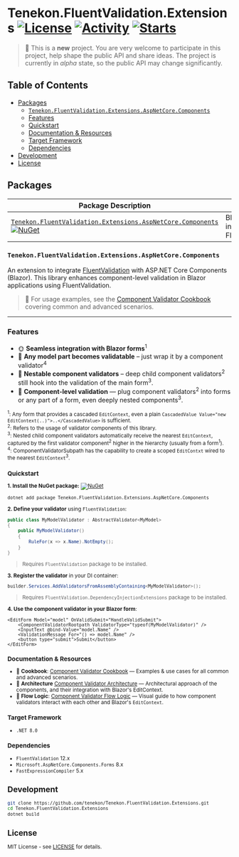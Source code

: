 <!-- omit from toc -->
# Tenekon.FluentValidation.Extensions [![License](https://img.shields.io/github/license/tenekon/Tenekon.FluentValidation.Extensions)](https://github.com/tenekon/Tenekon.FluentValidation.Extensions/blob/main/LICENSE) [![Activity](https://img.shields.io/github/last-commit/tenekon/Tenekon.FluentValidation.Extensions)](https://github.com/tenekon/Tenekon.FluentValidation.Extensions/commits/main/) [![Starts](https://img.shields.io/github/stars/tenekon/Tenekon.FluentValidation.Extensions)](https://github.com/tenekon/Tenekon.FluentValidation.Extensions/stargazers)

> :construction: This is a **new** project. You are very welcome to participate in this project, help shape the public API and share ideas. The project is currently in _alpha_ state, so the public API may change significantly.

<!-- omit from toc -->
## Table of Contents

- [Packages](#packages)
  - [`Tenekon.FluentValidation.Extensions.AspNetCore.Components`](#tenekonfluentvalidationextensionsaspnetcorecomponents)
  - [Features](#features)
  - [Quickstart](#quickstart)
  - [Documentation \& Resources](#documentation--resources)
  - [Target Framework](#target-framework)
  - [Dependencies](#dependencies)
- [Development](#development)
- [License](#license)

## Packages

| Package Description                                                                                                                                                                                                                                                                                                                                        |                                         |
| ---------------------------------------------------------------------------------------------------------------------------------------------------------------------------------------------------------------------------------------------------------------------------------------------------------------------------------------------------------- | --------------------------------------- |
| [`Tenekon.FluentValidation.Extensions.AspNetCore.Components`](https://www.nuget.org/packages/Tenekon.FluentValidation.Extensions.AspNetCore.Components)<br/>[![NuGet](https://img.shields.io/nuget/v/Tenekon.FluentValidation.Extensions.AspNetCore.Components)](https://www.nuget.org/packages/Tenekon.FluentValidation.Extensions.AspNetCore.Components) | Blazor integration for FluentValidation |

### `Tenekon.FluentValidation.Extensions.AspNetCore.Components`

An extension to integrate [FluentValidation](https://fluentvalidation.net/) with ASP.NET Core Components (Blazor). This
library enhances component-level validation in Blazor applications using FluentValidation.

> :open_book: For usage examples, see the [Component Validator Cookbook](src/Tenekon.FluentValidation.Extensions.AspNetCore.Components/COOKBOOK.md) covering common and advanced scenarios.

---

### Features

- :sun_with_face: **Seamless integration with Blazor forms**<sup>1</sup>
- :jigsaw: **Any model part becomes validatable** – just wrap it by a component validator<sup>4</sup>
- :jigsaw: **Nestable component validators** – deep child component validators<sup>2</sup> still hook into the validation of the main form<sup>3</sup>.
- :electric_plug: **Component-level validation** — plug component validators<sup>2</sup> into forms or any part of a form, even deeply nested components<sup>3</sup>.

<small><sup>1</sup>: Any form that provides a cascaded `EditContext`, even a plain `CascadedValue Value="new EditContext(..)">..</CascadedValue>` is sufficient.</small><br/>
<small><sup>2</sup>: Refers to the usage of validator components of this library.</small><br/>
<small><sup>3</sup>: Nested child component validators automatically receive the nearest `EditContext`, captured by the first validator component<sup>2</sup> higher in the hierarchy (usually from a form<sup>1</sup>).</small><br/>
<small><sup>4</sup>: ComponentValidatorSubpath has the capability to create a scoped `EditContxt` wired to the nearest `EditContext`<sup>3</sup>.

### Quickstart

**1\. Install the NuGet package:** [![NuGet](https://img.shields.io/nuget/v/Tenekon.FluentValidation.Extensions.AspNetCore.Components?label=Tenekon.FluentValidation.Extensions.AspNetCore.Components)](https://www.nuget.org/packages/Tenekon.FluentValidation.Extensions.AspNetCore.Components)

```bash
dotnet add package Tenekon.FluentValidation.Extensions.AspNetCore.Components
```

**2\. Define your validator** using `FluentValidation`:

```csharp
public class MyModelValidator : AbstractValidator<MyModel>
{
    public MyModelValidator()
    {
        RuleFor(x => x.Name).NotEmpty();
    }
}
```

> Requires `FluentValidation` package to be installed.

**3\. Register the validator** in your DI container:

```csharp
builder.Services.AddValidatorsFromAssemblyContaining<MyModelValidator>();
```

> Requires `FluentValidation.DependencyInjectionExtensions` package to be installed.

**4\. Use the component validator in your Blazor form**:

```razor
<EditForm Model="model" OnValidSubmit="HandleValidSubmit">
    <ComponentValidatorRootpath ValidatorType="typeof(MyModelValidator)" />
    <InputText @bind-Value="model.Name" />
    <ValidationMessage For="() => model.Name" />
    <button type="submit">Submit</button>
</EditForm>
```

### Documentation & Resources

- :open_book: **Cookbook**: [Component Validator Cookbook](src/Tenekon.FluentValidation.Extensions.AspNetCore.Components/COOKBOOK.md) —
  Examples & use cases for all common and advanced scenarios.
- :bricks: **Architecture** [Component Validator Architecture](src/Tenekon.FluentValidation.Extensions.AspNetCore.Components/ARCHITECTURE.md) — Architectural approach of the components, and their integration with Blazor's EditContext.
- :microscope: **Flow Logic**: [Component Validator Flow Logic](src/Tenekon.FluentValidation.Extensions.AspNetCore.Components/FLOWLOGIC.md) — Visual guide to
  how component validators interact with each other and Blazor's `EditContext`.

### Target Framework

* `.NET 8.0`

### Dependencies

* `FluentValidation` 12.x
* `Microsoft.AspNetCore.Components.Forms` 8.x
* `FastExpressionCompiler` 5.x

## Development

```bash
git clone https://github.com/tenekon/Tenekon.FluentValidation.Extensions.git
cd Tenekon.FluentValidation.Extensions
dotnet build
```

## License

MIT License - see [LICENSE](LICENSE) for details.
